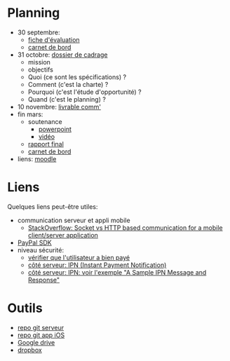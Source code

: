 Planning
========
* 30 septembre:
    * [fiche d'évaluation](http://learning.esiea.fr/mod/assign/view.php?id=1925)
    * [carnet de bord](http://learning.esiea.fr/mod/assign/view.php?id=1926)
* 31 octobre: [dossier de cadrage](http://learning.esiea.fr/mod/assign/view.php?id=1918)
    * mission
    * objectifs
    * Quoi (ce sont les spécifications) ?
    * Comment  (c'est la charte) ?
    * Pourquoi (c'est l'étude d'opportunité) ?
    * Quand (c'est le planning) ?
* 10 novembre: [livrable comm'](http://learning.esiea.fr/mod/assign/view.php?id=1922)
* fin mars:
    * soutenance
        * [powerpoint](http://learning.esiea.fr/mod/assign/view.php?id=1921)
        * [vidéo](http://learning.esiea.fr/mod/assign/view.php?id=1923)
    * [rapport final](http://learning.esiea.fr/mod/assign/view.php?id=1920)
    * [carnet de bord](http://learning.esiea.fr/mod/assign/view.php?id=1924)
* liens:
  [moodle](http://learning.esiea.fr/course/view.php?id=114)


Liens
=====
Quelques liens peut-être utiles:

* communication serveur et appli mobile
    * [StackOverflow: Socket vs HTTP based communication for a mobile client/server application](http://stackoverflow.com/questions/5334680/socket-vs-http-based-communication-for-a-mobile-client-server-application)
* [PayPal SDK](https://developer.paypal.com/docs/integration/mobile/mobile-sdk-overview/)
* niveau sécurité:
    * [vérifier que l'utilisateur a bien payé](http://stackoverflow.com/questions/22433608/how-to-do-server-verification-for-paypal-adaptive-mpl-payment)
    * [côté serveur: IPN (Instant Payment Notification)](https://developer.paypal.com/webapps/developer/docs/classic/products/instant-payment-notification/)
    * [côté serveur: IPN: voir l'exemple "A Sample IPN Message and Response"](https://developer.paypal.com/docs/classic/ipn/integration-guide/IPNIntro/)


Outils
======

* [repo git serveur](https://github.com/vmarquet/bartendr-server)
* [repo git app iOS](https://github.com/vmarquet/bartendr-iphone)
* [Google drive](https://drive.google.com/folderview?id=0B31-CIvNW1LddUh2TDR2dFRUZDg&usp=sharing)
* [dropbox](https://www.dropbox.com/sh/msamrpxkaoui7ee/AABq-7guhfGODuuogzNg-yNLa?dl=0)

